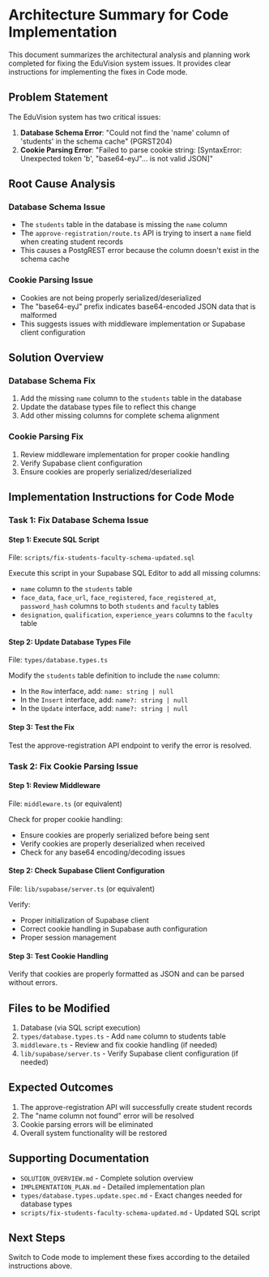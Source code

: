 # Architecture Summary for Code Implementation

This document summarizes the architectural analysis and planning work completed for fixing the EduVision system issues. It provides clear instructions for implementing the fixes in Code mode.

## Problem Statement

The EduVision system has two critical issues:

1. **Database Schema Error**: "Could not find the 'name' column of 'students' in the schema cache" (PGRST204)
2. **Cookie Parsing Error**: "Failed to parse cookie string: [SyntaxError: Unexpected token 'b', "base64-eyJ"... is not valid JSON]"

## Root Cause Analysis

### Database Schema Issue
- The `students` table in the database is missing the `name` column
- The `approve-registration/route.ts` API is trying to insert a `name` field when creating student records
- This causes a PostgREST error because the column doesn't exist in the schema cache

### Cookie Parsing Issue
- Cookies are not being properly serialized/deserialized
- The "base64-eyJ" prefix indicates base64-encoded JSON data that is malformed
- This suggests issues with middleware implementation or Supabase client configuration

## Solution Overview

### Database Schema Fix
1. Add the missing `name` column to the `students` table in the database
2. Update the database types file to reflect this change
3. Add other missing columns for complete schema alignment

### Cookie Parsing Fix
1. Review middleware implementation for proper cookie handling
2. Verify Supabase client configuration
3. Ensure cookies are properly serialized/deserialized

## Implementation Instructions for Code Mode

### Task 1: Fix Database Schema Issue

#### Step 1: Execute SQL Script
File: `scripts/fix-students-faculty-schema-updated.sql`

Execute this script in your Supabase SQL Editor to add all missing columns:
- `name` column to the `students` table
- `face_data`, `face_url`, `face_registered`, `face_registered_at`, `password_hash` columns to both `students` and `faculty` tables
- `designation`, `qualification`, `experience_years` columns to the `faculty` table

#### Step 2: Update Database Types File
File: `types/database.types.ts`

Modify the `students` table definition to include the `name` column:
- In the `Row` interface, add: `name: string | null`
- In the `Insert` interface, add: `name?: string | null`
- In the `Update` interface, add: `name?: string | null`

#### Step 3: Test the Fix
Test the approve-registration API endpoint to verify the error is resolved.

### Task 2: Fix Cookie Parsing Issue

#### Step 1: Review Middleware
File: `middleware.ts` (or equivalent)

Check for proper cookie handling:
- Ensure cookies are properly serialized before being sent
- Verify cookies are properly deserialized when received
- Check for any base64 encoding/decoding issues

#### Step 2: Check Supabase Client Configuration
File: `lib/supabase/server.ts` (or equivalent)

Verify:
- Proper initialization of Supabase client
- Correct cookie handling in Supabase auth configuration
- Proper session management

#### Step 3: Test Cookie Handling
Verify that cookies are properly formatted as JSON and can be parsed without errors.

## Files to be Modified

1. Database (via SQL script execution)
2. `types/database.types.ts` - Add `name` column to students table
3. `middleware.ts` - Review and fix cookie handling (if needed)
4. `lib/supabase/server.ts` - Verify Supabase client configuration (if needed)

## Expected Outcomes

1. The approve-registration API will successfully create student records
2. The "name column not found" error will be resolved
3. Cookie parsing errors will be eliminated
4. Overall system functionality will be restored

## Supporting Documentation

- `SOLUTION_OVERVIEW.md` - Complete solution overview
- `IMPLEMENTATION_PLAN.md` - Detailed implementation plan
- `types/database.types.update.spec.md` - Exact changes needed for database types
- `scripts/fix-students-faculty-schema-updated.md` - Updated SQL script

## Next Steps

Switch to Code mode to implement these fixes according to the detailed instructions above.